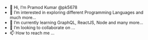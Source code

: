 - 👋 Hi, I’m Pramod Kumar @pk5678
- 👀 I’m interested in exploring different Programming Languages and much more...
- 🌱 I’m currently learning GraphQL, ReactJS, Node and many more...
- 💞️ I’m looking to collaborate on ...
- 📫 How to reach me ...

<!---
pk5678/pk5678 is a ✨ special ✨ repository because its `README.md` (this file) appears on your GitHub profile.
You can click the Preview link to take a look at your changes.
--->
